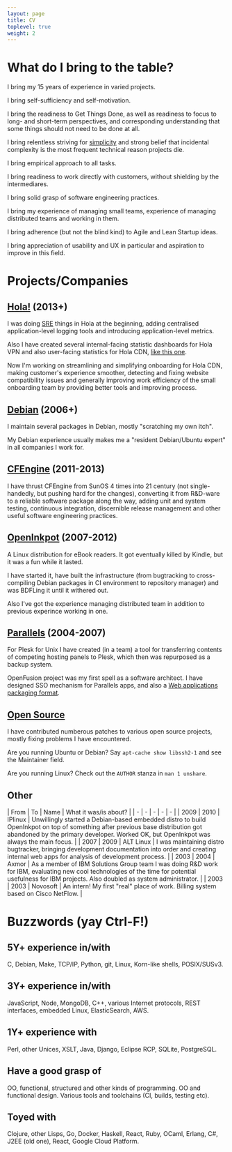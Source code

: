 ```yaml
---
layout: page
title: CV
toplevel: true
weight: 2
---
```


# What do I bring to the table?

I bring my 15 years of experience in varied projects.

I bring self-sufficiency and self-motivation.

I bring the readiness to Get Things Done, as well as readiness to focus to long-
and short-term perspectives, and corresponding understanding that some things
should not need to be done at all.

I bring relentless striving
for [simplicity](https://www.infoq.com/presentations/Simple-Made-Easy) and
strong belief that incidental complexity is the most frequent technical reason
projects die.

I bring empirical approach to all tasks.

I bring readiness to work directly with customers, without shielding by the
intermediares.

I bring solid grasp of software engineering practices.

I bring my experience of managing small teams, experience of managing
distributed teams and working in them.

I bring adherence (but not the blind kind) to Agile and Lean Startup ideas.

I bring appreciation of usability and UX in particular and aspiration to
improve in this field.

# Projects/Companies

## [Hola!](http://hola.org) (2013+)

I was doing [SRE](https://en.wikipedia.org/wiki/Site_reliability_engineer)
things in Hola at the beginning, adding centralised application-level logging
tools and introducing application-level metrics.

Also I have created several internal-facing statistic dashboards for Hola VPN
and also user-facing statistics for Hola CDN,
[like this one](http://holacdn.com/cp/stats/dashboard?cust=portal_demo&embed=1).

Now I'm working on streamlining and simplifying onboarding for Hola CDN, making
customer's experience smoother, detecting and fixing website compatibility
issues and generally improving work efficiency of the small onboarding team by
providing better tools and improving process.

## [Debian](https://debian.org/) (2006+)

I maintain several packages in Debian, mostly "scratching my own itch".

My Debian experience usually makes me a "resident Debian/Ubuntu expert" in all
companies I work for.

## [CFEngine](https://cfengine.com) (2011-2013)

I have thrust CFEngine from SunOS 4 times into 21 century (not single-handedly,
but pushing hard for the changes), converting it from R&D-ware to a reliable
software package along the way, adding unit and system testing, continuous
integration, discernible release management and other useful software
engineering practices.

## [OpenInkpot](https://wiki.mobileread.com/wiki/Openinkpot) (2007-2012)

A Linux distribution for eBook readers. It got eventually killed by Kindle, but
it was a fun while it lasted.

I have started it, have built the infrastructure (from bugtracking to
cross-compiling Debian packages in CI environment to repository manager) and was
BDFLing it until it withered out.

Also I've got the experience managing distributed team in addition to previous
experince working in one.

## [Parallels](https://parallels.com) (2004-2007)

For Plesk for Unix I have created (in a team) a tool for transferring contents
of competing hosting panels to Plesk, which then was repurposed as a backup
system.

OpenFusion project was my first spell as a software architect. I have designed
SSO mechanism for Parallels apps, and also
a [Web applications packaging format](http://www.apsstandard.org/).

## [Open Source](/software)

I have contributed numberous patches to various open source projects, mostly
fixing problems I have encountered.

Are you running Ubuntu or Debian? Say `apt-cache show libssh2-1` and see the
Maintainer field.

Are you running Linux? Check out the `AUTHOR` stanza in `man 1 unshare`.

## Other

| From | To | Name  | What it was/is about? |
| - | - | - | - | - |
| 2009 | 2010 | IPlinux | Unwillingly started a Debian-based embedded distro to build OpenInkpot on top of something after previous base distribution got abandoned by the primary developer. Worked OK, but OpenInkpot was always the main focus. |
| 2007 | 2009 | ALT&nbsp;Linux | I was maintaining distro bugtracker, bringing development documentation into order and creating internal web apps for analysis of development process. |
| 2003 | 2004 | Axmor | As a member of IBM Solutions Group team I was doing R&D work for IBM, evaluating new cool technologies of the time for potential usefulness for IBM projects. Also doubled as system administrator. |
| 2003 | 2003 | Novosoft | An intern! My first "real" place of work. Billing system based on Cisco NetFlow. |

# Buzzwords (yay Ctrl-F!)

## 5Y+ experience in/with

C, Debian, Make, TCP/IP, Python, git, Linux, Korn-like shells, POSIX/SUSv3.

## 3Y+ experience in/with

JavaScript, Node, MongoDB, C++, various Internet protocols, REST interfaces,
embedded Linux, ElasticSearch, AWS.

## 1Y+ experience with

Perl, other Unices, XSLT, Java, Django, Eclipse RCP, SQLite, PostgreSQL.

## Have a good grasp of

OO, functional, structured and other kinds of programming. OO and functional
design. Various tools and toolchains (CI, builds, testing etc).

## Toyed with

Clojure, other Lisps, Go, Docker, Haskell, React, Ruby, OCaml, Erlang, C#, J2EE
(old one), React, Google Cloud Platform.
